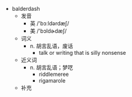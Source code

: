 - balderdash
  - 发音
    - 英 /'bɔːldərdæʃ/
    - 美 /'bɔldɚdæʃ/
  - 词义
    - n. 胡言乱语，废话
      - talk or writing that is silly nonsense
  - 近义词
    - n. 胡言乱语；梦呓
      - riddlemeree
      - rigamarole
  - 补充